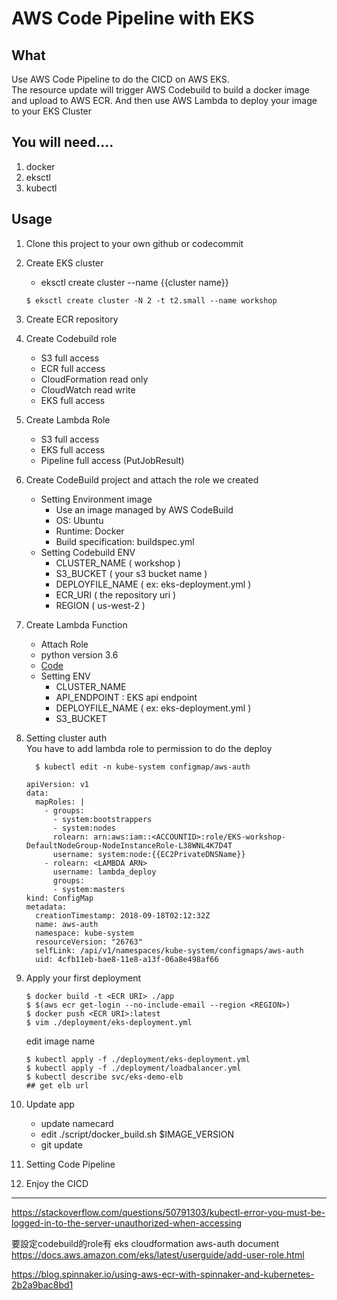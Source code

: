 # AWS Code Pipeline with EKS

## What
Use AWS Code Pipeline to do the CICD on AWS EKS.\
The resource update will trigger AWS Codebuild to build a docker image and upload to AWS ECR. And then use AWS Lambda to deploy your image to your EKS Cluster


## You will need....
1. docker
1. eksctl
1. kubectl


## Usage
1. Clone this project to your own github or codecommit

1. Create EKS cluster
    - eksctl create cluster --name {{cluster name}}
    ```
    $ eksctl create cluster -N 2 -t t2.small --name workshop
    ```
1. Create ECR repository

1. Create Codebuild role
    - S3 full access
    - ECR full access
    - CloudFormation read only
    - CloudWatch read write
    - EKS full access

1. Create Lambda Role
    - S3 full access
    - EKS full access
    - Pipeline full access (PutJobResult)

1. Create CodeBuild project and attach the role we created
    - Setting Environment image
        - Use an image managed by AWS CodeBuild
        - OS: Ubuntu
        - Runtime: Docker
        - Build specification: buildspec.yml
    - Setting Codebuild ENV
        - CLUSTER_NAME ( workshop )
        - S3_BUCKET ( your s3 bucket name )
        - DEPLOYFILE_NAME ( ex: eks-deployment.yml )
        - ECR_URI  ( the repository uri )
        - REGION ( us-west-2 )

1. Create Lambda Function
    - Attach Role
    - python version 3.6
    - [Code](https://github.com/ivan-lin1993/k8s-lambda-deploy)
    - Setting ENV
        - CLUSTER_NAME
        - API_ENDPOINT : EKS api endpoint
        - DEPLOYFILE_NAME  ( ex: eks-deployment.yml )
        - S3_BUCKET

1. Setting cluster auth    
    You have to add lambda role to permission to do the deploy
    ```
      $ kubectl edit -n kube-system configmap/aws-auth
    ```
    ```
    apiVersion: v1
    data:
      mapRoles: |
        - groups:
          - system:bootstrappers
          - system:nodes
          rolearn: arn:aws:iam::<ACCOUNTID>:role/EKS-workshop-DefaultNodeGroup-NodeInstanceRole-L38WNL4K7D4T
          username: system:node:{{EC2PrivateDNSName}}
        - rolearn: <LAMBDA ARN>
          username: lambda_deploy
          groups:
          - system:masters
    kind: ConfigMap
    metadata:
      creationTimestamp: 2018-09-18T02:12:32Z
      name: aws-auth
      namespace: kube-system
      resourceVersion: "26763"
      selfLink: /api/v1/namespaces/kube-system/configmaps/aws-auth
      uid: 4cfb11eb-bae8-11e8-a13f-06a8e498af66
    ```

1. Apply your first deployment
    ```
    $ docker build -t <ECR URI> ./app
    $ $(aws ecr get-login --no-include-email --region <REGION>)
    $ docker push <ECR URI>:latest
    $ vim ./deployment/eks-deployment.yml
    ```
    edit image name
    ```
    $ kubectl apply -f ./deployment/eks-deployment.yml
    $ kubectl apply -f ./deployment/loadbalancer.yml
    $ kubectl describe svc/eks-demo-elb
    ## get elb url
    ```

1. Update app
    - update namecard
    - edit ./script/docker_build.sh $IMAGE_VERSION
    - git update

1. Setting Code Pipeline

1. Enjoy the CICD


<hr>

https://stackoverflow.com/questions/50791303/kubectl-error-you-must-be-logged-in-to-the-server-unauthorized-when-accessing

要設定codebuild的role有
eks cloudformation 
aws-auth document
https://docs.aws.amazon.com/eks/latest/userguide/add-user-role.html

https://blog.spinnaker.io/using-aws-ecr-with-spinnaker-and-kubernetes-2b2a9bac8bd1
